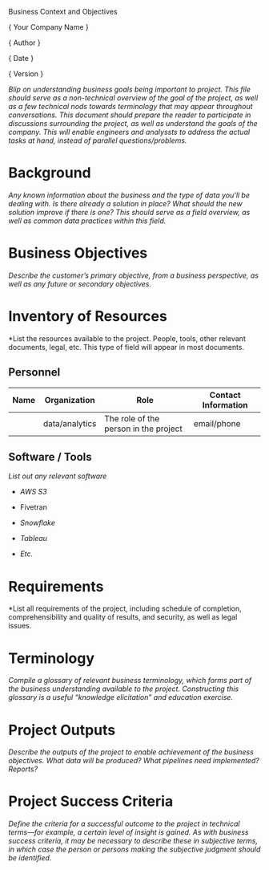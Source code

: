 Business Context and Objectives

{ Your Company Name }

{ Author  }

{ Date }

{ Version }



*Blip on understanding business goals being important to project. This file should serve as a non-technical overview of the goal of the project, as well as a few technical nods towards terminology that may appear throughout conversations. This document should prepare the reader to participate in discussions surrounding the project, as well as understand the goals of the company. This will enable engineers and analyssts to address the actual tasks at hand, instead of parallel questions/problems.*


# Background

*Any known information about the business and the type of data you'll be dealing with. Is there already a solution in place? What should
the new solution improve if there is one? This should serve as a field overview, as well as common data practices within this field.*

# Business Objectives

*Describe the customer’s primary objective, from a business perspective, as well as any future or secondary objectives.*

# Inventory of Resources

*List the resources available to the project. People, tools, other relevant documents, legal, etc. This type of field will appear in most documents. 

## Personnel

| Name | Organization   | Role                                  | Contact Information |
|------|----------------|---------------------------------------|---------------------|
|      | data/analytics | The role of the person in the project | email/phone         |



## Software / Tools

*List out any relevant software*

-   *AWS S3*

-   Fivetran

-   *Snowflake*

-   *Tableau*

-   *Etc.*

# Requirements

*List all requirements of the project, including schedule of completion,
comprehensibility and quality of results, and security, as well as legal
issues. 


# Terminology

*Compile a glossary of relevant business terminology, which forms part
of the business understanding available to the project. Constructing
this glossary is a useful “knowledge elicitation” and education
exercise.*



# Project Outputs

*Describe the outputs of the project to enable achievement of the
business objectives. What data will be produced? What pipelines need
implemented? Reports?*

# Project Success Criteria

*Define the criteria for a successful outcome to the project in
technical terms—for example, a certain level of insight is gained. As
with business success criteria, it may be necessary to describe these in
subjective terms, in which case the person or persons making the
subjective judgment should be identified.*
